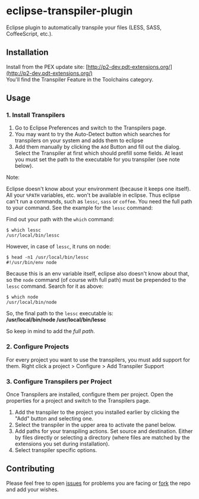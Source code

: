 # eclipse-transpiler-plugin

Eclipse plugin to automatically transpile your files (LESS, SASS, CoffeeScript, etc.).

## Installation

Install from the PEX update site: [http://p2-dev.pdt-extensions.org/](http://p2-dev.pdt-extensions.org/)<br>
You'll find the Transpiler Feature in the Toolchains category.

## Usage

### 1. Install Transpilers

1. Go to Eclipse Preferences and switch to the Transpilers page. 
2. You may want to try the Auto-Detect button which searches for transpilers on your system and adds them to eclipse
3. Add them manually by clicking the `Add` Button and fill out the dialog. Select the Transpiler at first which should prefill some fields. At least you must set the path to the executable for you transpiler (see note below).

Note:

Eclipse doesn't know about your environment (because it keeps one itself). All your `%PATH` variables, etc. won't be available in eclipse. Thus eclipse can't run a commands, such as `lessc`, `sass` or `coffee`. You need the full path to your command. See the example for the `lessc` command:

Find out your path with the `which` command:

```
$ which lessc
/usr/local/bin/lessc
```

However, in case of `lessc`, it runs on node:

```
$ head -n1 /usr/local/bin/lessc
#!/usr/bin/env node
```

Because this is an env variable itself, eclipse also doesn't know about that, so the `node` command (of course with full path) must be prepended to the `lessc` command. Search for it as above:

```
$ which node
/usr/local/bin/node
```

So, the final path to the `lessc` executable is: <br>
__/usr/local/bin/node /usr/local/bin/lessc__

So keep in mind to add the _full path_.

### 2. Configure Projects

For every project you want to use the transpilers, you must add support for them. Right click a project > Configure > Add Transpiler Support

### 3. Configure Transpilers per Project

Once Transpilers are installed, configure them per project. Open the properties for a project and switch to the Transpilers page.

1. Add the transpiler to the project you installed earlier by clicking the "Add" button and selecting one.
2. Select the transpiler in the upper area to activate the panel below.
3. Add paths for your transpiling actions. Set source and destination. Either by files directly or selecting a directory (where files are matched by the extensions you set during installation).
4. Select transpiler specific options.

## Contributing

Please feel free to open [issues](issues) for problems you are facing or [fork](fork) the repo and add your wishes.

